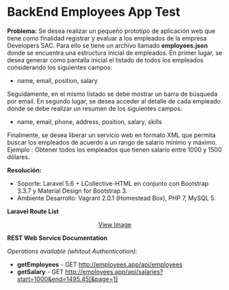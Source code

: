 # BackEnd Employees App Test

**Problema:**
Se desea realizar un pequeño prototipo de aplicación web que tiene como finalidad registrar y evaluar a los empleados de la empresa Developers SAC. 
Para ello se tiene un archivo llamado **employees.json** donde se encuentra una estructura inicial de empleados. 
En primer lugar, se desea generar como pantalla inicial el listado de todos los empleados considerando los siguientes campos:
* name, email, position, salary

Seguidamente, en el mismo listado se debe mostrar un barra de búsqueda por email.
En segundo lugar, se desea acceder al detalle de cada empleado donde se debe realizar un resumen de los siguientes campos:
* name, email, phone, address, position, salary, skills

Finalmente, se desea liberar un servicio web en formato XML que permita buscar los empleados de acuerdo a un rango de salario mínimo y máximo. 
Ejemplo :
Obtener todos los empleados que tienen salario entre 1000 y 1500 dólares.

**Resolución:**
* Soporte: Laravel 5.6 + LCollective-HTML en conjunto con Bootstrap 3.3.7 y Material Design for Bootstrap 3.
* Ambiente Desarrollo: Vagrant 2.0.1 (Homestead Box), PHP 7, MySQL 5. 

**Laravel Route List**

<p align="center"><a href="https://www.dropbox.com/s/coqu3gj5u9zf8ep/RouteList.png?dl=0">View Image</a></p>

**REST Web Service Documentation**

*Operations available (whitout Authentication):*

* **getEmployees** - GET http://employees.app/api/employees
* **getSalary** - GET http://employees.app/api/salaries?start=1000&end=1495.45[&page=1]

